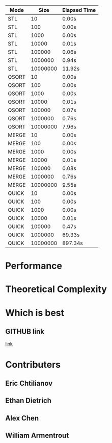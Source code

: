 Mode | Size | Elapsed Time 
--- | --- | ---
STL | 10 | 0.00s
STL | 100 | 0.00s 
STL | 1000 | 0.00s
STL | 10000 | 0.01s 
STL | 100000 | 0.06s
STL | 1000000 | 0.94s
STL | 10000000 | 11.92s 
QSORT | 10 | 0.00s 
QSORT | 100 | 0.00s
QSORT | 1000 | 0.00s 
QSORT | 10000 | 0.01s
QSORT | 100000 | 0.07s
QSORT | 1000000 | 0.76s 
QSORT | 10000000 | 7.96s
MERGE | 10 | 0.00s
MERGE | 100 | 0.00s
MERGE | 1000 | 0.00s
MERGE | 10000 | 0.01s
MERGE | 100000 | 0.08s
MERGE | 1000000 | 0.76s
MERGE | 10000000 | 9.55s 
QUICK | 10 | 0.00s
QUICK | 100 | 0.00s
QUICK | 1000 | 0.00s
QUICK | 10000 | 0.01s
QUICK | 100000 | 0.47s
QUICK | 1000000 | 69.33s
QUICK | 10000000 | 897.34s




# Performance


# Theoretical Complexity 


# Which is best


## GITHUB link 
[link](https://github.com/ericcht/Project-2)

# Contributers

## Eric Chtilianov

## Ethan Dietrich

## Alex Chen

## William Armentrout

